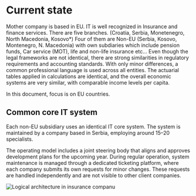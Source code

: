 # Current state

Mother company is based in EU. IT is well recognized in Insurance and finance services. There are five branches. (Croatia, Serbia, Monetenegro, North Macedonia, Kosovo*)
Four of them are Non-EU (Serbia, Kosovo, Montenegro, N. Macedonia) with own subdiaries which include pension funds, Car service (MOT), life and non-life insurance etc...
Even though the legal frameworks are not identical, there are strong similarities in regulatory requirements and accounting standards. With only minor differences, a common professional language is used across all entities. The actuarial tables applied in calculations are identical, and the overall economic systems are very similar, with comparable income levels per capita.

In this document, focus is on  EU countries.

## Common core IT system

Each non-EU subsidiary uses an identical IT core system. The system is maintained by a company based in Serbia, employing around 15–20 specialists.

The operating model includes a joint steering body that aligns and approves development plans for the upcoming year. During regular operation, system maintenance is managed through a dedicated ticketing platform, where each company submits its own requests for minor changes. These requests are handled independently and are not visible to other client companies.



![Logical architecture in insurance companu](../media/base-octocat.jpg)

